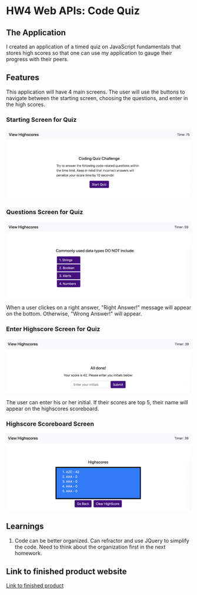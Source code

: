 # HW4 Web APIs: Code Quiz

## The Application

I created an application of a timed quiz on JavaScript fundamentals that stores high scores
so that one can use my application to gauge their progress with their peers.  

## Features

This application will have 4 main screens.  The user will use the buttons to navigate between the starting screen, choosing the questions, and enter in the high scores.  

### Starting Screen for Quiz
![Screenshot of starting screen](./images/Screen1.png)

### Questions Screen for Quiz

![Screenshot of question screen](./images/Screen2.png)

When a user clickes on a right answer, "Right Answer!" message will appear on the bottom.  Otherwise, "Wrong Answer!" will appear. 

### Enter Highscore Screen for Quiz 

![Screenshot of enter high score](./images/Screen3.png)

The user can enter his or her initial.  If their scores are top 5, their name will appear on the highscores scoreboard.

### Highscore Scoreboard Screen

![Screenshot of high score scoreboard](./images/Screen4.png)

## Learnings 

1. Code can be better organized.  Can refractor and use JQuery to simplify the code.  Need to think about the organization first in the next homework. 

## Link to finished product website
[Link to finished product](https://alzcheng.github.io/codeQuiz/)
